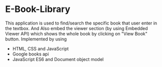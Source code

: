 # E-Book-Library

This application is used to find/search the specific book that user enter in the textbox.
And Also embed the viewer section (by using Embedded Viewer API) which shows the whole book by clicking on "View Book" button.
Implemented by using
- HTML, CSS and JavaScript
- Google books api
- JavaScript ES6 and Document object model
